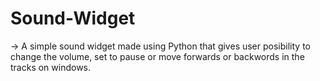 # Sound-Widget

-> A simple sound widget made using Python that  gives user posibility to change the volume, set to pause or move forwards or backwords in the tracks on windows. 
